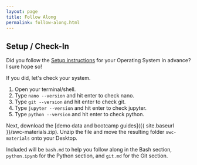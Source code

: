 ```yaml
---
layout: page
title: Follow Along
permalink: follow-along.html
---
```


## Setup / Check-In

Did you follow the [Setup instructions](https://columbiaswc.github.io/2019-01-17-Columbia-Section-3/#setup) for your Operating System in advance? I sure hope so!

If you did, let's check your system.

1. Open your terminal/shell.
2. Type `nano --version` and hit enter to check nano.
3. Type `git --version` and hit enter to check git.
4. Type `jupyter --version` and hit enter to check jupyter.
5. Type `python --version` and hit enter to check python.

Next, download the [demo data and bootcamp guides]({{ site.baseurl }}/swc-materials.zip). Unzip the file and move the resulting folder `swc-materials` onto your Desktop.

Included will be `bash.md` to help you follow along in the Bash section, `python.ipynb` for the Python section, and `git.md` for the Git section.
